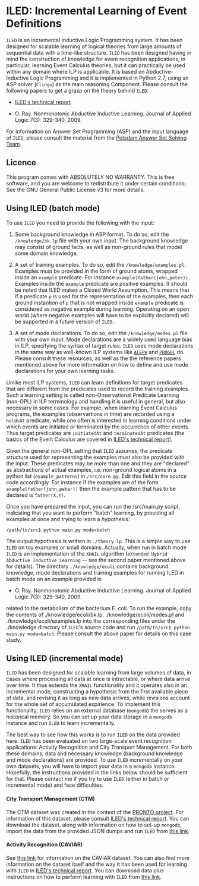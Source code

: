 # ILED: Incremental Learning of Event Definitions


``ILED`` is an incremental Inductive Logic Programming system. It has been designed for scalable learning of logical theories from large amounts of sequential data with a time-like structure. ``ILED`` has been designed having in mind the construction of knowledge for event recognition applications, in particular, learning Event Calculus theories, but it can practically be used within any domain where ILP is applicable. It is based on Abductive-Inductive Logic Programming and it is implemented in Python 2.7, using an ASP solver (``Clingo``) as the main reasoning Component. Please consult the following papers to get a grasp on the theory behind ``ILED``:

* [ILED's technical report](http://arxiv.org/pdf/1402.5988v2.pdf)


* O. Ray. Nonmonotonic Abductive Inductive Learning. Journal of Applied Logic 7(3): 329-340, 2009.


For information on Answer Set Programming (ASP) and the input language of ``ILED``, please consult the material from the [Potsdam Answer Set Solving Team](http://potassco.sourceforge.net/).

## Licence

This program comes with ABSOLUTELY NO WARRANTY. This is free software, and you are welcome to redistribute it under certain conditions; See the GNU General Public License v3 for more details.

## Using ILED (batch mode)

To use ``ILED`` you need to provide the following with the input:

1) Some background knowledge in ASP format. To do so, edit the `/knowledge/bk.lp` file with your own input. The background knowledge may consist of ground facts, as well as non-ground rules that model some domain knowledge.

2) A set of training examples. To do so, edit the `/knowledge/examples.pl`. Examples must be provided in the form of ground atoms, wrapped inside an `example` predicate. For instance `example(father(john,peter)).` Examples inside the ``example`` predicate are positive examples. It should be noted that ILED makes a Closed World Assumption. This means that if a predicate ``p`` is used for the representation of the examples, then each ground instantion of ``p`` that is not wrapped inside ``example`` predicate is considered as negative example during learning. Operating on an open world (where negative examples will have to be explicitly declared) will be supported in a future version of ``ILED``.

3) A set of mode declarations. To do so, edit the `/knowledge/modes.pl` file with your own input. Mode declarations are a widely used language bias in ILP, specifying the syntax of target rules. ``ILED`` uses mode declarations in the same way as well-known ILP systems like [``ALEPH``](http://www.cs.ox.ac.uk/activities/machlearn/Aleph/aleph.html) and [``PROGOL``](http://www.doc.ic.ac.uk/~shm/Papers/InvEnt.pdf) do. Please consult these resources, as well as the the reference papers mentioned above for more information on how to define and use mode declarations for your own learning tasks.

Unlike most ILP systems, ``ILED`` can learn definitions for target predicates that are different from the predicates used to record the training examples. Such a learning setting is called non-Onservational Predicate Learning (non-OPL) in ILP terminology and handling it is useful in general, but also necessary in some cases. For example, when learning Event Calculus programs, the examples (observartions in time) are recorded using a ``holdsAt`` predicate, while one often is interested in learning conditions under which events are initiated or terminated by the occurrence of other events. Thus target predicates are ``initiatedAt`` and ``terminatedAt`` predicates (the basics of the Event Calculus are covered in [ILED's technical report](http://arxiv.org/pdf/1402.5988v2.pdf)).

Given the general non-OPL setting that ``ILED`` assumes, the predicate structure used for representing the examples must also be provided with the input. These predicates may be more than one and they are "declared" as abstractions of actual examples, i.e. non-ground logical atoms in a python list (`example_patterns`) in `/src/core.py`. Edit this field in the source code accordingly. For instance if the examples are of the form `example(father(john,peter))` then the example pattern that has to be declared is `father(X,Y)`. 

Once you have prepared the input, you can run the /src/main.py script, indicating that you want to perform "batch" learning, by providing all examples at once and trying to learn a hypothesis:

`/path/to/src$ python main.py mode=batch`

The output hypothesis is written in ``./theory.lp``. This is a simple way to use ``ILED`` on toy examples or small domains. Actually, when run in batch mode ``ILED`` is an implementation of the ``XHAIL`` algorithm (`eXtended Hybrid Abductive Inductive Learning` -- see the second paper mentioned above for details). The directory ``./knowledge/ecoli`` contains background knowledge, mode declarations and training examples for running ILED in batch mode on an example provided in 

* O. Ray. Nonmonotonic Abductive Inductive Learning. Journal of Applied Logic 7(3): 329-340, 2009.

related to the metabolism of the bacterium E. coli. To run the example, copy the contents of ./knowledge/ecoli/bk.lp, ./knowledge/ecoli/modes.pl and ./knowledge/ecoli/examples.lp into the corresponding files under the ./knowledge directory of ``ILED``'s source code and run `/path/to/src$ python main.py mode=batch`. Please consult the above paper for details on this case study.

## Using ILED (incremental mode)

``ILED`` has been designed for scalable learning from large volumes of data, in cases where processing all data at once is intractable, or where data arrive over time. It thus extends the ``XHAIL`` functionality and it operates also in an incremental mode, constructing a hypothesis from the first available piece of data, and revising it as long as new data arrives, while revisions account for the whole set of accumulated expirience. To implement this functionality, ``ILED`` relies on an external database (``mongodb``) the serves as a historical memory. So you can set up your data storage in a ``mongodb`` instance and run ``ILED`` to learn incrementally.

The best way to see how this works is to run ``ILED`` on the data provided here. ``ILED`` has been evaluated on two large-scale event recognition applications: Activity Recognition and City Transport Management. For both these domains, data and necessary knowledge (background knowledge and mode declarations) are provided. To use ``ILED`` incrementally on your own datasets, you will have to import your data in a ``mongodb`` instance. Hopefully, the instructions provided in the links below should be sufficient for that. Please contact me if you try to use ``ILED`` (either in batch or incremental mode) and face difficulties. 

#### City Transport Management (CTM)

The CTM dataset was created in the context of the [PRONTO project](http://www.ict-pronto.org/). For information of this dataset, please consult [ILED's technical report](http://arxiv.org/pdf/1402.5988v2.pdf). You can download the dataset, along with information on how to set-up ``mongodb``, import the data from the provided JSON dumps and run ``ILED`` from [this link](http://users.iit.demokritos.gr/~nkatz/ILED-data/CTM.tar.gz).

#### Activity Recognition (CAVIAR)

See [this link](http://homepages.inf.ed.ac.uk/rbf/CAVIARDATA1/) for information on the CAVIAR dataset. You can also find more information on the dataset itself and the way it has been used for learning with ``ILED`` in [ILED's technical report](http://arxiv.org/pdf/1402.5988v2.pdf). You can download data plus instructions on how to perform learning with ``ILED`` from [this link](http://users.iit.demokritos.gr/~nkatz/ILED-data/CAVIAR.tar.gz).
